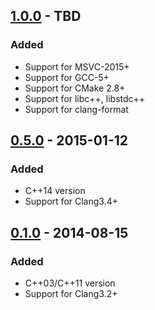 ## [1.0.0] - TBD
### Added
- Support for MSVC-2015+
- Support for GCC-5+
- Support for CMake 2.8+
- Support for libc++, libstdc++
- Support for clang-format

## [0.5.0] - 2015-01-12
### Added
- C++14 version
- Support for Clang3.4+

## [0.1.0] - 2014-08-15
### Added
- C++03/C++11 version
- Support for Clang3.2+

[1.0.0]: https://github.com/krzysztof-jusiak/di/compare/v0.5.0...v1.0.0
[0.5.0]: https://github.com/krzysztof-jusiak/di/compare/v0.1.0...v0.5.0
[0.1.0]: https://github.com/krzysztof-jusiak/di/tree/v0.1.0
